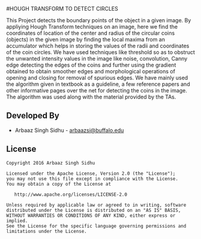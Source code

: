 #HOUGH TRANSFORM TO DETECT CIRCLES


This Project detects the boundary points of the object in a given image. By appliying Hough Transform techniques on an image, here we find the coordinates of location of the center and radius of the circular coins (objects) in the given image by finding the local maxima from an accumulator which helps in storing the values of the radii and coordinates of the coin circles. We have used techniques like threshold so as to obstruct the unwanted intensity values in the image like noise, convolution, Canny edge detecting the edges of the coins and further using the gradient obtained to obtain smoother edges and morphological operations of opening and closing for removal of spurious edges. We have mainly used the algorithm given in textbook as a guideline, a few reference papers and other informative pages over the net for detecting the coins in the image. The algorithm was used along with the material provided by the TAs.

Developed By
------------
* Arbaaz Singh Sidhu - <arbaazsi@buffalo.edu>

License
-------

    Copyright 2016 Arbaaz Singh Sidhu

    Licensed under the Apache License, Version 2.0 (the "License");
    you may not use this file except in compliance with the License.
    You may obtain a copy of the License at

       http://www.apache.org/licenses/LICENSE-2.0

    Unless required by applicable law or agreed to in writing, software
    distributed under the License is distributed on an "AS IS" BASIS,
    WITHOUT WARRANTIES OR CONDITIONS OF ANY KIND, either express or implied.
    See the License for the specific language governing permissions and
    limitations under the License.
